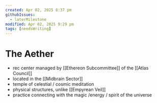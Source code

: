 ```yaml
---
created: Apr 02, 2025 8:37 pm
githubIssues:
  - laterMilestone
modified: Apr 02, 2025 9:29 pm
tags: [needsWriting]
---
```


# The Aether

- rec center managed by [[Ethereon Subcommittee]] of the [[Atlas Council]]
- located in the [[Midbrain Sector]]
- temple of celestial / cosmic meditation
- physical structures, unlike [[Empyrean Veil]]
- practice connecting with the magic /energy / spirit of the universe